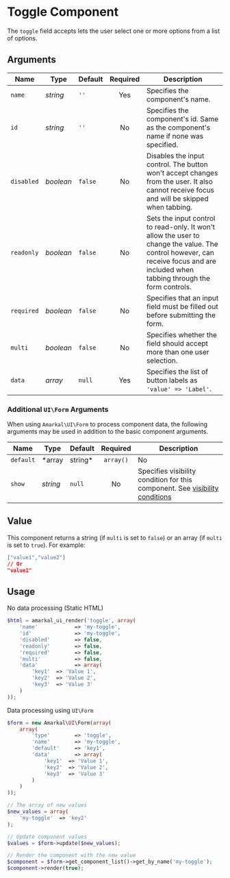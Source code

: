 # Toggle Component

The `toggle` field accepts lets the user select one or more options from a list of options.

## Arguments

Name | Type | Default | Required | Description
---|---|---|:---:|---
`name`|*string*|`''`|Yes|Specifies the component's name.
`id`|*string*|`''`|No|Specifies the component's id. Same as the component's name if none was specified.
`disabled`|*boolean*|`false`|No|Disables the input control. The button won't accept changes from the user. It also cannot receive focus and will be skipped when tabbing.
`readonly`|*boolean*|`false`|No|Sets the input control to read-only. It won't allow the user to change the value. The control however, can receive focus and are included when tabbing through the form controls.
`required`|*boolean*|`false`|No|Specifies that an input field must be filled out before submitting the form.
`multi`|*boolean*|`false`|No|Specifies whether the field should accept more than one user selection.
`data`|*array*|`null`|Yes|Specifies the list of button labels as `'value' => 'Label'`.

### Additional `UI\Form` Arguments

When using `Amarkal\UI\Form` to process component data, the following arguments may be used in addition to the basic component arguments.

Name | Type | Default | Required | Description
---|---|---|:---:|---
`default`|*array|string*|`array()`|No|Specifies the default value for this component. If `multi` is set to `true`, this should be an array. Otherwise it should be a string.
`show`|*string*|`null`|No|Specifies visibility condition for this component. See [visibility conditions](../../../../#visibility-conditions)

## Value

This component returns a string (if `multi` is set to `false`) or an array (if `multi` is set to `true`). For example:

```json
["value1","value2"]
// Or
"value1"
```

## Usage

No data processing (Static HTML)

```php
$html = amarkal_ui_render('toggle', array(
    'name'            => 'my-toggle',
    'id'              => 'my-toggle',
    'disabled'        => false,
    'readonly'        => false,
    'required'        => false,
    'multi'           => false,
    'data'            => array(
        'key1'  => 'Value 1',
        'key2'  => 'Value 2',
        'key3'  => 'Value 3'
    )
));
```

Data processing using `UI\Form`

```php
$form = new Amarkal\UI\Form(array(
    array(
        'type'        => 'toggle',
        'name'        => 'my-toggle',
        'default'     => 'key1',
        'data'        => array(
            'key1'  => 'Value 1',
            'key2'  => 'Value 2',
            'key3'  => 'Value 3'
        )
    )
));

// The array of new values
$new_values = array(
    'my-toggle'  => 'key2'
);

// Update component values
$values = $form->update($new_values);

// Render the component with the new value
$component = $form->get_component_list()->get_by_name('my-toggle');
$component->render(true);
```